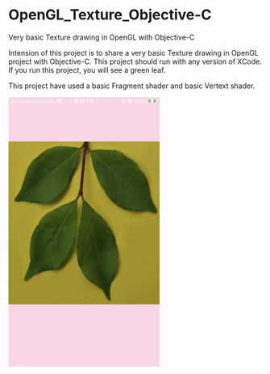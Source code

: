 # OpenGL_Texture_Objective-C
Very basic Texture drawing in OpenGL with Objective-C

Intension of this project is to share a very basic Texture drawing in OpenGL project with Objective-C. 
This project should run with any version of XCode. 
If you run this project, you will see a green leaf. 

This project have used a basic Fragment shader and basic Vertext shader. 

![alt text](https://github.com/Md-Mahfuzur-Rahman/OpenGL_Texture_Objective-C/blob/master/OpenGL_Texture_Basic/OpenGL_Texture_Basic/sample.jpg?raw=true)


